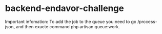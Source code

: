 # backend-endavor-challenge
Important infomation:
To add the job to the queue you need to go /process-json, and then exucte command php artisan queue:work.